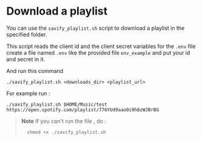 # Download a playlist

You can use the `savify_playlist.sh` script to download a playlist in the specified folder.

This script reads the client id and the client secret variables for the `.env` file
create a file named `.env` like the provided file `env_example` and put your id and secret in it.

And run this command
```
./savify_playlist.sh <downloads_dir> <playlist_url>
```
For example run :
```
./savify_playlist.sh $HOME/Music/test https://open.spotify.com/playlist/776YUd9aaoOi9h8zWJBrBG
```

> **Note**
> If you can't run the file , do :
> 
> ```
>   chmod +x ./savify_playlist.sh 
> ```
